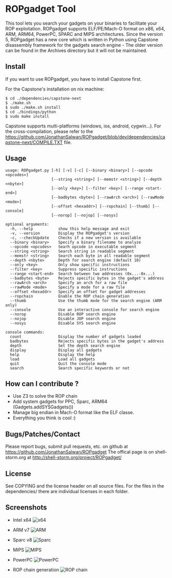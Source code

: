 ROPgadget Tool
================

This tool lets you search your gadgets on your binaries to facilitate your ROP exploitation.
ROPgadget supports ELF/PE/Mach-O format on x86, x64, ARM, ARM64, PowerPC, SPARC and MIPS
architectures. Since the version 5, ROPgadget has a new core which is written in Python
using Capstone disassembly framework for the gadgets search engine - The older version can
be found in the Archives directory but it will not be maintained.

Install
-------

If you want to use ROPgadget, you have to install Capstone first.

For the Capstone's installation on nix machine:

    $ cd ./dependencies/capstone-next
    $ ./make.sh
    $ sudo ./make.sh install
    $ cd ./bindings/python
    $ sudo make install

Capstone supports multi-platforms (windows, ios, android, cygwin...). For the cross-compilation,
please refer to the https://github.com/JonathanSalwan/ROPgadget/blob/dev/dependencies/capstone-next/COMPILE.TXT
file.


Usage
-----

    usage: ROPgadget.py [-h] [-v] [-c] [--binary <binary>] [--opcode <opcodes>]
                        [--string <string>] [--memstr <string>] [--depth <nbyte>]
                        [--only <key>] [--filter <key>] [--range <start-end>]
                        [--badbytes <byte>] [--rawArch <arch>] [--rawMode <mode>]
                        [--offset <hexaddr>] [--ropchain] [--thumb] [--console]
                        [--norop] [--nojop] [--nosys]

    optional arguments:
      -h, --help           show this help message and exit
      -v, --version        Display the ROPgadget's version
      -c, --checkUpdate    Checks if a new version is available
      --binary <binary>    Specify a binary filename to analyze
      --opcode <opcodes>   Searh opcode in executable segment
      --string <string>    Search string in readable segment
      --memstr <string>    Search each byte in all readable segment
      --depth <nbyte>      Depth for search engine (default 10)
      --only <key>         Only show specific instructions
      --filter <key>       Suppress specific instructions
      --range <start-end>  Search between two addresses (0x...-0x...)
      --badbytes <byte>    Rejects specific bytes in the gadget's address
      --rawArch <arch>     Specify an arch for a raw file
      --rawMode <mode>     Specify a mode for a raw file
      --offset <hexaddr>   Specify an offset for gadget addresses
      --ropchain           Enable the ROP chain generation
      --thumb              Use the thumb mode for the search engine (ARM only)
      --console            Use an interactive console for search engine
      --norop              Disable ROP search engine
      --nojop              Disable JOP search engine
      --nosys              Disable SYS search engine

    console commands:
      count                Display the number of gadgets loaded
      badbytes             Rejects specific bytes in the gadget's address
      depth                Set the depth search engine
      display              Display all gadgets
      help                 Display the help
      load                 Load all gadgets
      quit                 Quit the console mode
      search               Search specific keywords or not

How can I contribute ?
----------------------

- Use Z3 to solve the ROP chain
- Add system gadgets for PPC, Sparc, ARM64 (Gadgets.addSYSGadgets())
- Manage big endian in Mach-O format like the ELF classe.
- Everything you think is cool :)

Bugs/Patches/Contact
--------------------

Please report bugs, submit pull requests, etc. on github at https://github.com/JonathanSalwan/ROPgadget
The offical page is on shell-storm.org at http://shell-storm.org/project/ROPgadget/

License
-------

See COPYING and the license header on all source files. For the files in the dependencies/ there are
individual licenses in each folder.</p>


Screenshots
-----------

- Intel x64
<img src="http://shell-storm.org/project/ROPgadget/x64.png" alt="x64"></img>

- ARM v7
<img src="http://shell-storm.org/project/ROPgadget/arm.png" alt="ARM"></img>

- Sparc v8
<img src="http://shell-storm.org/project/ROPgadget/sparc.png" alt="Sparc"></img>

- MIPS
<img src="http://shell-storm.org/project/ROPgadget/mips.png" alt="MIPS"></img>

- PowerPC
<img src="http://shell-storm.org/project/ROPgadget/ppc.png" alt="PowerPC"></img>

- ROP chain generation
<img src="http://shell-storm.org/project/ROPgadget/ropchain.png" alt="ROP chain"></img>

